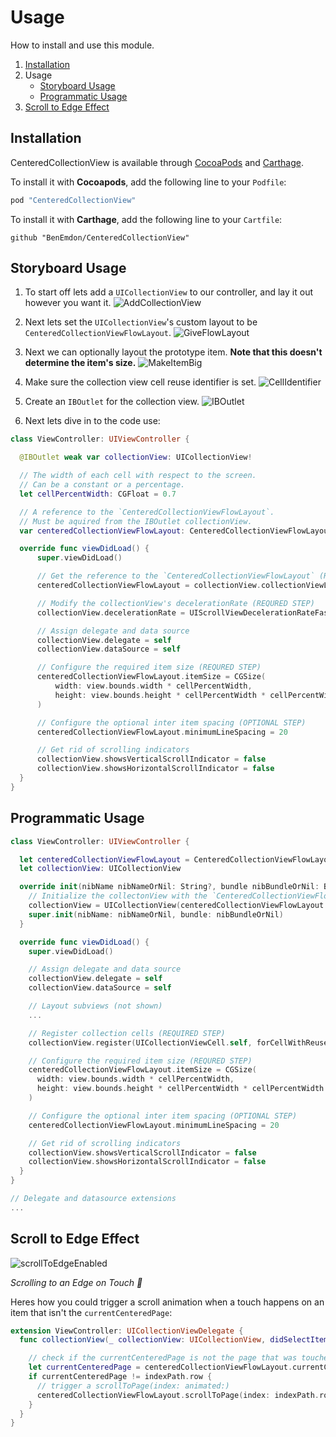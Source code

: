 # Usage

How to install and use this module.

1. [Installation](#installation)
1. Usage
    - [Storyboard Usage](#storyboard-usage)
    - [Programmatic Usage](#programmatic-usage)
1. [Scroll to Edge Effect](#scroll-to-edge-effect)


## Installation

CenteredCollectionView is available through [CocoaPods](http://cocoapods.org) and [Carthage](https://github.com/Carthage/Carthage).

To install it with **Cocoapods**, add the following line to your `Podfile`:
```ruby
pod "CenteredCollectionView"
```

To install it with **Carthage**, add the following line to your `Cartfile`:
```
github "BenEmdon/CenteredCollectionView"
```

## Storyboard Usage
1. To start off lets add a `UICollectionView` to our controller, and lay it out however you want it.
  ![AddCollectionView](/.github/AddCollectionView.gif)
1. Next lets set the `UICollectionView`'s custom layout to be `CenteredCollectionViewFlowLayout`.
  ![GiveFlowLayout](/.github/GiveFlowLayout.gif)
1. Next we can optionally layout the prototype item. **Note that this doesn't determine the item's size.**
  ![MakeItemBig](/.github/MakeItemBig.gif)

1. Make sure the collection view cell reuse identifier is set.
  ![CellIdentifier](/.github/CellIdentifier.png)

1. Create an `IBOutlet` for the collection view.
  ![IBOutlet](/.github/IBOutlet.gif)

1. Next lets dive in to the code use:
  ```swift
  class ViewController: UIViewController {

  	@IBOutlet weak var collectionView: UICollectionView!

  	// The width of each cell with respect to the screen.
  	// Can be a constant or a percentage.
  	let cellPercentWidth: CGFloat = 0.7

  	// A reference to the `CenteredCollectionViewFlowLayout`.
  	// Must be aquired from the IBOutlet collectionView.
  	var centeredCollectionViewFlowLayout: CenteredCollectionViewFlowLayout!

  	override func viewDidLoad() {
  		super.viewDidLoad()

  		// Get the reference to the `CenteredCollectionViewFlowLayout` (REQURED STEP)
  		centeredCollectionViewFlowLayout = collectionView.collectionViewLayout as! CenteredCollectionViewFlowLayout

  		// Modify the collectionView's decelerationRate (REQURED STEP)
  		collectionView.decelerationRate = UIScrollViewDecelerationRateFast

  		// Assign delegate and data source
  		collectionView.delegate = self
  		collectionView.dataSource = self

  		// Configure the required item size (REQURED STEP)
  		centeredCollectionViewFlowLayout.itemSize = CGSize(
  			width: view.bounds.width * cellPercentWidth,
  			height: view.bounds.height * cellPercentWidth * cellPercentWidth
  		)

  		// Configure the optional inter item spacing (OPTIONAL STEP)
  		centeredCollectionViewFlowLayout.minimumLineSpacing = 20

  		// Get rid of scrolling indicators
  		collectionView.showsVerticalScrollIndicator = false
  		collectionView.showsHorizontalScrollIndicator = false
  	}
  }
  ```

## Programmatic Usage
```Swift
class ViewController: UIViewController {

  let centeredCollectionViewFlowLayout = CenteredCollectionViewFlowLayout()
  let collectionView: UICollectionView

  override init(nibName nibNameOrNil: String?, bundle nibBundleOrNil: Bundle?) {
    // Initialize the collectonView with the `CenteredCollectionViewFlowLayout` (REQUIRED STEP)
    collectionView = UICollectionView(centeredCollectionViewFlowLayout: centeredCollectionViewFlowLayout)
    super.init(nibName: nibNameOrNil, bundle: nibBundleOrNil)
  }

  override func viewDidLoad() {
    super.viewDidLoad()

    // Assign delegate and data source
    collectionView.delegate = self
    collectionView.dataSource = self

    // Layout subviews (not shown)
    ...

    // Register collection cells (REQUIRED STEP)
    collectionView.register(UICollectionViewCell.self, forCellWithReuseIdentifier: String(describing: UICollectionViewCell.self))

    // Configure the required item size (REQURED STEP)
    centeredCollectionViewFlowLayout.itemSize = CGSize(
      width: view.bounds.width * cellPercentWidth,
      height: view.bounds.height * cellPercentWidth * cellPercentWidth
    )

    // Configure the optional inter item spacing (OPTIONAL STEP)
    centeredCollectionViewFlowLayout.minimumLineSpacing = 20

    // Get rid of scrolling indicators
    collectionView.showsVerticalScrollIndicator = false
    collectionView.showsHorizontalScrollIndicator = false
  }
}

// Delegate and datasource extensions
...

```

## Scroll to Edge Effect
![scrollToEdgeEnabled](/.github/ScrollToEdge.gif)

_Scrolling to an Edge on Touch 🎡_

Heres how you could trigger a scroll animation when a touch happens on an item that isn't the `currentCenteredPage`:

```swift
extension ViewController: UICollectionViewDelegate {
  func collectionView(_ collectionView: UICollectionView, didSelectItemAt indexPath: IndexPath) {

    // check if the currentCenteredPage is not the page that was touched
    let currentCenteredPage = centeredCollectionViewFlowLayout.currentCenteredPage
    if currentCenteredPage != indexPath.row {
      // trigger a scrollToPage(index: animated:)
      centeredCollectionViewFlowLayout.scrollToPage(index: indexPath.row, animated: true)
    }
  }
}
```
